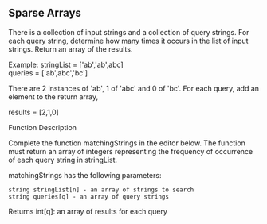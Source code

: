 ## Sparse Arrays

There is a collection of input strings and a collection of query strings. For each query string, determine how many times it occurs in the list of input strings. Return an array of the results.

Example:
stringList = ['ab','ab',abc]  
queries = ['ab',abc','bc']  



There are 2 
instances of 'ab', 1 of 'abc' and 0 of 'bc'. For each query, add an element to the return array,

results = [2,1,0]



Function Description

Complete the function matchingStrings in the editor below. The function must return an array of integers representing the frequency of occurrence of each query string in stringList.

matchingStrings has the following parameters:

    string stringList[n] - an array of strings to search  
    string queries[q] - an array of query strings  

Returns
    int[q]: an array of results for each query
